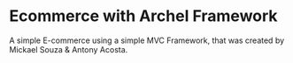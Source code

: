 # Ecommerce with Archel Framework
A simple E-commerce using a simple MVC Framework, that was created by Mickael Souza & Antony Acosta.
